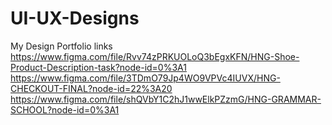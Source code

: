 # UI-UX-Designs
My Design Portfolio links 
https://www.figma.com/file/Rvv74zPRKUOLoQ3bEgxKFN/HNG-Shoe-Product-Description-task?node-id=0%3A1
https://www.figma.com/file/3TDmO79Jp4WO9VPVc4IUVX/HNG-CHECKOUT-FINAL?node-id=22%3A20
https://www.figma.com/file/shQVbY1C2hJ1wwElkPZzmG/HNG-GRAMMAR-SCHOOL?node-id=0%3A1
